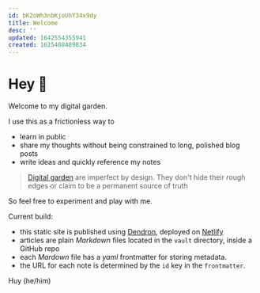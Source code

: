 ```yaml
---
id: bK2oWh3nbKjoUhY34x9dy
title: Welcome
desc: ''
updated: 1642554355941
created: 1625408489834
---
```

# Hey 👋

Welcome to my digital garden. 

I use this as a frictionless way to 
- learn in public
- share my thoughts without being constrained to long, polished blog posts
- write ideas and quickly reference my notes

> [Digital garden](https://maggieappleton.com/garden-history) are imperfect by design. They don't hide their rough edges or claim to be a permanent source of truth 

So feel free to experiment and play with me.

Current build:
- this static site is published using [Dendron](https://www.dendron.so/), deployed on [Netlify](https://www.netlify.com/)
- articles are plain *Markdown* files located in the `vault` directory, inside a GitHub repo
- each *Mardown* file has a *yaml* frontmatter for storing metadata. 
- the URL for each note is determined by the `id` key in the `frontmatter`.

Huy (he/him)
